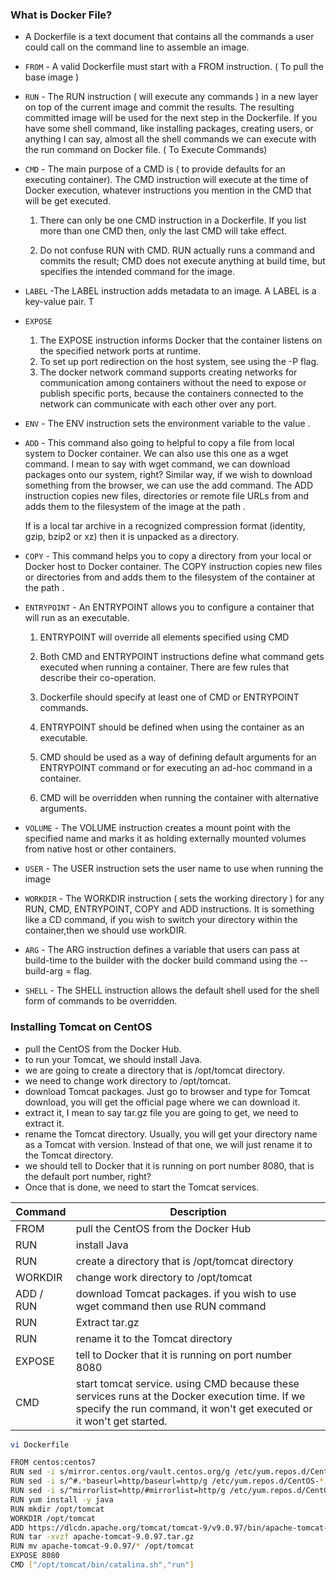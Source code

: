 ### What is Docker File?
- A Dockerfile is a text document that contains all the commands a user could call on the command line to assemble an image.


- `FROM` - A valid Dockerfile must start with a FROM instruction. ( To pull the base image )

- `RUN` - The RUN instruction ( will execute any commands ) in a new layer on top of the current image and commit the results. The resulting committed image will be used for the next step in the Dockerfile. If you have some shell command, like installing packages, creating users, or anything I can
say, almost all the shell commands we can execute with the run command on Docker file. ( To Execute Commands) 

- `CMD` - The main purpose of a CMD is ( to provide defaults for an executing container). The CMD instruction will execute at the time of Docker execution, whatever instructions
you mention in the CMD that will be get executed.

   1. There can only be one CMD instruction in a Dockerfile. If you list more than one CMD then, only the last CMD will take effect.

   2. Do not confuse RUN with CMD. RUN actually runs a command and commits the result; CMD does not execute anything at build time, but specifies the intended command for the image.

- `LABEL` -The LABEL instruction adds metadata to an image. A LABEL is a key-value pair. T

- `EXPOSE`
  1. The EXPOSE instruction informs Docker that the container listens on the specified network ports at runtime. 
  2. To set up port redirection on the host system, see using the -P flag.
  3. The docker network command supports creating networks for communication among containers without the need to expose or publish specific ports, because the containers connected to the network can communicate with each other over any port. 

- `ENV` - The ENV instruction sets the environment variable <key> to the value <value>.

- `ADD` - This command also going to helpful to copy a file from local system to Docker container. We can also use this one as a wget command. I mean to say with wget command, we can download packages onto our system, right? Similar way, if we wish to download something from the browser, we can use the add command. The ADD instruction copies new files, directories or remote file URLs from <src> and adds them to the filesystem of the image at the path <dest>. 


    If <src> is a local tar archive in a recognized compression format (identity, gzip, bzip2 or xz) then it is unpacked as a directory. 

- `COPY` - This command helps you to copy a directory from your local or Docker host to Docker container. The COPY instruction copies new files or directories from <src> and adds them to the filesystem of the container at the path <dest>.

- `ENTRYPOINT` - An ENTRYPOINT allows you to configure a container that will run as an executable.

  1. ENTRYPOINT will override all elements specified using CMD
  2. Both CMD and ENTRYPOINT instructions define what command gets executed when running a container. There are few rules that describe their co-operation.

  3. Dockerfile should specify at least one of CMD or ENTRYPOINT commands.

  4. ENTRYPOINT should be defined when using the container as an executable.

  5. CMD should be used as a way of defining default arguments for an ENTRYPOINT command or for executing an ad-hoc command in a container.

  6. CMD will be overridden when running the container with alternative arguments.

- `VOLUME` - The VOLUME instruction creates a mount point with the specified name and marks it as holding externally mounted volumes from native host or other containers. 

- `USER` - The USER instruction sets the user name to use when running the image

- `WORKDIR` - The WORKDIR instruction ( sets the working directory ) for any RUN, CMD, ENTRYPOINT, COPY and ADD instructions. It is something like a CD command, if you wish to switch your directory within the container,then we should use workDIR.

- `ARG` - The ARG instruction defines a variable that users can pass at build-time to the builder with the docker build command using the --build-arg <varname>=<value> flag. 

- `SHELL` - The SHELL instruction allows the default shell used for the shell form of commands to be overridden. 


### Installing  Tomcat on CentOS

- pull the CentOS from the Docker Hub.
- to run your Tomcat, we should install Java.
- we are going to create a directory that is /opt/tomcat directory.
- we need to change work directory to /opt/tomcat.
- download Tomcat packages. Just go to browser and type for Tomcat download, you will get the official page where we can download it.
- extract it, I mean to say tar.gz file you are going to get, we need to extract it.
- rename the Tomcat directory.
Usually, you will get your directory name as a Tomcat with version.
Instead of that one, we will just rename it to the Tomcat directory.
- we should tell to Docker that it is running on port number 8080, that is the default port number, right?
- Once that is done, we need to start the Tomcat services.

| Command | Description |
| --- | --- |
| FROM | pull the CentOS from the Docker Hub |
| RUN | install Java |
| RUN | create a directory that is /opt/tomcat directory|
| WORKDIR | change work directory to /opt/tomcat |
| ADD / RUN | download Tomcat packages. if you wish to use wget command then use RUN command |
| RUN | Extract tar.gz |
| RUN | rename it to the Tomcat directory |
| EXPOSE | tell to Docker that it is running on port number 8080 |
| CMD | start tomcat service. using CMD because these services runs at the Docker execution time. If we specify the run command, it won't get executed or it won't get started. |


```sh
vi Dockerfile

FROM centos:centos7
RUN sed -i s/mirror.centos.org/vault.centos.org/g /etc/yum.repos.d/CentOS-*.repo
RUN sed -i s/^#.*baseurl=http/baseurl=http/g /etc/yum.repos.d/CentOS-*.repo
RUN sed -i s/^mirrorlist=http/#mirrorlist=http/g /etc/yum.repos.d/CentOS-*.repo
RUN yum install -y java
RUN mkdir /opt/tomcat
WORKDIR /opt/tomcat
ADD https://dlcdn.apache.org/tomcat/tomcat-9/v9.0.97/bin/apache-tomcat-9.0.97.tar.gz .
RUN tar -xvzf apache-tomcat-9.0.97.tar.gz
RUN mv apache-tomcat-9.0.97/* /opt/tomcat
EXPOSE 8080
CMD ["/opt/tomcat/bin/catalina.sh","run"]
```

